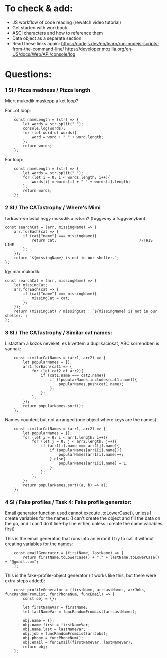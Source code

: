 
# To check & add:

- JS workflow of code reading (rewatch video tutorial)
- Get started with workbook
- ASCI characters and how to reference them
- Data object as a separate section
- Read these links again:
    https://nodejs.dev/en/learn/run-nodejs-scripts-from-the-command-line/
    https://developer.mozilla.org/en-US/docs/Web/API/console/log

# Questions:  

### 1 SI / Pizza madness / Pizza length

Miert mukodik maskepp a ket loop?

For...of loop:

        const nameLength = (str) => {
            let words = str.split(" ");
            console.log(words);
            for (let word of words){
                word = word + " " + word.length;
            };
            return words;
        };

For loop:

        const nameLength = (str) => {
            let words = str.split(" ");
            for (let i = 0; i < words.length; i++){
                words[i] = words[i] + " " + words[i].length;
            };
            return words;
        };

### 2 SI / The CATastrophy / Where's Mimi

forEach-en belul hogy mukodik a return? (fuggveny a fuggvenyben)

    const searchCat = (arr, missingName) => {
        arr.forEach(cat => {
            if (cat["name"] === missingName){
                return cat;                                     //THIS LINE
            };
        });
        return `${missingName} is not in our shelter.`;
    };

Igy mar mukodik:

    const searchCat = (arr, missingName) => {
        let missingCat;
        arr.forEach(cat => {
            if (cat["name"] === missingName){
                missingCat = cat;
            };
        });
        return (missingCat) ? missingCat : `${missingName} is not in our shelter.`;
    };

### 3 SI / The CATastrophy / Similar cat names:

Listaztam a kozos neveket, es kivettem a duplikaciokat, ABC sorrendben is vannak:

        const similarCatNames = (arr1, arr2) => {
            let popularNames = [];
            arr1.forEach(cat1 => {
                for (let cat2 of arr2){
                    if (cat1.name === cat2.name){
                        if (!popularNames.includes(cat1.name)){
                            popularNames.push(cat1.name);
                        };
                    };
                };
            });
            return popularNames.sort();
        };

Names counted, but not arranged (one object where keys are the names)

        const similarCatNames = (arr1, arr2) => {
            let popularNames = {};
            for (let i = 0; i < arr1.length; i++){
                for (let j = 0; j < arr2.length; j++){
                    if (arr1[i].name === arr2[j].name){
                        if (popularNames[arr1[i].name]){
                            popularNames[arr1[i].name]++;
                        } else{
                            popularNames[arr1[i].name] = 1;
                        }
                    };
                };
            };
            return popularNames.sort((a, b) => a);
        };

### 4 SI / Fake profiles / Task 4: Fake profile generator:

Email generator function used cannot execute .toLowerCase(), unless I create variables for the names: (I can't create the object and fill the data on the go,
and I can't do it line-by line either, unless I create the name variables first)

This is the email generator, that runs into an error if I try to call it without creating variables for the names:

        const emailGenerator = (firstName, lastName) => {
            return firstName.toLowerCase() + "." + lastName.toLowerCase() + "@gmail.com";
        };

This is the fake-profile-object generator (it works like this, but there were extra steps added):

        const profileGenerator = (firstName, arrLastNames, arrJobs, funcRandomFromList, funcPhoneNum, funcEmail) => {
            const obj = {};
            
            let firstNameVar = firstName;
            let lastNameVar = funcRandomFromList(arrLastNames);

            obj.name = {};
            obj.name.first = firstNameVar;
            obj.name.last = lastNameVar;
            obj.job = funcRandomFromList(arrJobs);
            obj.phone = funcPhoneNum();
            obj.email = funcEmail(firstNameVar, lastNameVar);
            return obj;
        };